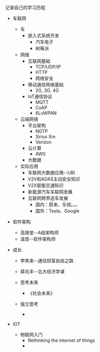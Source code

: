 记录自己的学习历程

* 车联网
  * 车
    * 嵌入式系统开发
      * 汽车电子
      * 树莓派
  * 网络
    * 互联网基础
      * TCP/UDP/IP
      * HTTP
      * 网络安全
    * 移动通信网络基础
      * 2G, 3G, 4G
    * IoT通信协议
      * MQTT
      * CoAP
      * 6LoWPAN
  * 云端网络
    * 平台架构
      * NGTP
      * Sirius Xm
      * Verizon
    * 云计算
      * AWS
    * 大数据
  * 实际应用
    * 车联网大数据应用--UBI
    * V2V和ADAS主动安全知识
    * V2X智能交通知识
    * 新能源汽车车联网发展
    * 互联网跨界造车发展
      * 国内：蔚来、乐视。。。
      * 国外：Tesla、Google
* 软件架构

  * 高焕堂--A段架构师
  * 温昱--软件架构师

* 成长

  * 李笑来--通往财富自由之路
  * 薛兆丰--北大经济学课

  * 思考未来

    * 《社会未来》

  * 独立思考

    * 

* IOT

  * 物联网入门
    * Rethinking the internet of things
    * 




